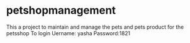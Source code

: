 # petshopmanagement
This a project to maintain and manage the pets and pets product for the petsshop
To login
Uername: yasha
Password:1821

